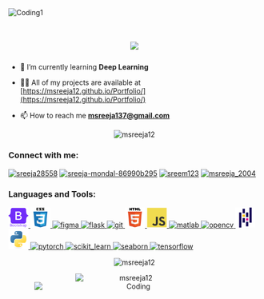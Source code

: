 <p><img align="center" alt="Coding1" width="1100" height="280" src="https://cdn.dribbble.com/users/143861/screenshots/2951104/immuta_philanthropy_dribbble.gif"></p>

<h1 align="center">
    <img src="https://readme-typing-svg.herokuapp.com/?font=Righteous&size=35&center=true&vCenter=true&width=500&height=70&duration=4000&lines=Hi+There!+👋;+I'm+Sreeja!;+A+Data+Science+Enthusiast+💻;&color=FFFFFF" />
</h1>

- 🌱 I’m currently learning **Deep Learning**

- 👨‍💻 All of my projects are available at [https://msreeja12.github.io/Portfolio/](https://msreeja12.github.io/Portfolio/)

- 📫 How to reach me **msreeja137@gmail.com**

<p align="center">
    <img align="center" src="https://github-readme-streak-stats.herokuapp.com/?user=msreeja12&background=000000&border=FFFFFF&stroke=FFFFFF&ring=FFD700&fire=FFD700&currStreakLabel=FFFFFF&sideLabels=FFFFFF&dates=FFFFFF&currStreakNum=FFFFFF&sideNums=FFFFFF" alt="msreeja12" />
</p>

<h3 align="left">Connect with me:</h3>
<p align="left">
<a href="https://twitter.com/sreeja28558" target="blank"><img align="center" src="https://raw.githubusercontent.com/rahuldkjain/github-profile-readme-generator/master/src/images/icons/Social/twitter.svg" alt="sreeja28558" height="30" width="40" /></a>
<a href="https://linkedin.com/in/sreeja-mondal-86990b295" target="blank"><img align="center" src="https://raw.githubusercontent.com/rahuldkjain/github-profile-readme-generator/master/src/images/icons/Social/linked-in-alt.svg" alt="sreeja-mondal-86990b295" height="30" width="40" /></a>
<a href="https://kaggle.com/sreem123" target="blank"><img align="center" src="https://raw.githubusercontent.com/rahuldkjain/github-profile-readme-generator/master/src/images/icons/Social/kaggle.svg" alt="sreem123" height="30" width="40" /></a>
<a href="https://instagram.com/msreeja_2004" target="blank"><img align="center" src="https://raw.githubusercontent.com/rahuldkjain/github-profile-readme-generator/master/src/images/icons/Social/instagram.svg" alt="msreeja_2004" height="30" width="40" /></a>
</p>

<h3 align="left">Languages and Tools:</h3>
<p align="left"> <a href="https://getbootstrap.com" target="_blank" rel="noreferrer"> <img src="https://raw.githubusercontent.com/devicons/devicon/master/icons/bootstrap/bootstrap-plain-wordmark.svg" alt="bootstrap" width="40" height="40"/> </a> <a href="https://www.w3schools.com/css/" target="_blank" rel="noreferrer"> <img src="https://raw.githubusercontent.com/devicons/devicon/master/icons/css3/css3-original-wordmark.svg" alt="css3" width="40" height="40"/> </a> <a href="https://www.figma.com/" target="_blank" rel="noreferrer"> <img src="https://www.vectorlogo.zone/logos/figma/figma-icon.svg" alt="figma" width="40" height="40"/> </a> <a href="https://flask.palletsprojects.com/" target="_blank" rel="noreferrer"> <img src="https://www.vectorlogo.zone/logos/pocoo_flask/pocoo_flask-icon.svg" alt="flask" width="40" height="40"/> </a> <a href="https://git-scm.com/" target="_blank" rel="noreferrer"> <img src="https://www.vectorlogo.zone/logos/git-scm/git-scm-icon.svg" alt="git" width="40" height="40"/> </a> <a href="https://www.w3.org/html/" target="_blank" rel="noreferrer"> <img src="https://raw.githubusercontent.com/devicons/devicon/master/icons/html5/html5-original-wordmark.svg" alt="html5" width="40" height="40"/> </a> <a href="https://developer.mozilla.org/en-US/docs/Web/JavaScript" target="_blank" rel="noreferrer"> <img src="https://raw.githubusercontent.com/devicons/devicon/master/icons/javascript/javascript-original.svg" alt="javascript" width="40" height="40"/> </a> <a href="https://www.mathworks.com/" target="_blank" rel="noreferrer"> <img src="https://upload.wikimedia.org/wikipedia/commons/2/21/Matlab_Logo.png" alt="matlab" width="40" height="40"/> </a> <a href="https://opencv.org/" target="_blank" rel="noreferrer"> <img src="https://www.vectorlogo.zone/logos/opencv/opencv-icon.svg" alt="opencv" width="40" height="40"/> </a> <a href="https://pandas.pydata.org/" target="_blank" rel="noreferrer"> <img src="https://raw.githubusercontent.com/devicons/devicon/2ae2a900d2f041da66e950e4d48052658d850630/icons/pandas/pandas-original.svg" alt="pandas" width="40" height="40"/> </a> <a href="https://www.python.org" target="_blank" rel="noreferrer"> <img src="https://raw.githubusercontent.com/devicons/devicon/master/icons/python/python-original.svg" alt="python" width="40" height="40"/> </a> <a href="https://pytorch.org/" target="_blank" rel="noreferrer"> <img src="https://www.vectorlogo.zone/logos/pytorch/pytorch-icon.svg" alt="pytorch" width="40" height="40"/> </a> <a href="https://scikit-learn.org/" target="_blank" rel="noreferrer"> <img src="https://upload.wikimedia.org/wikipedia/commons/0/05/Scikit_learn_logo_small.svg" alt="scikit_learn" width="40" height="40"/> </a> <a href="https://seaborn.pydata.org/" target="_blank" rel="noreferrer"> <img src="https://seaborn.pydata.org/_images/logo-mark-lightbg.svg" alt="seaborn" width="40" height="40"/> </a> <a href="https://www.tensorflow.org" target="_blank" rel="noreferrer"> <img src="https://www.vectorlogo.zone/logos/tensorflow/tensorflow-icon.svg" alt="tensorflow" width="40" height="40"/> </a> </p>



<p align="center">
    <img align="center" src="https://github-readme-stats.vercel.app/api?username=msreeja12&show_icons=true&locale=en&bg_color=000000&text_color=FFFFFF&title_color=FFFFFF&icon_color=FFD700&ring_color=FFD700" alt="msreeja12" />
</p>
<p align="center" style="display: flex; justify-content: center; align-items: center; flex-wrap: wrap;">
    <img alt="msreeja12" align="left" style="width: 45%; margin-right: 10px;" src="https://github-readme-stats.vercel.app/api/top-langs?username=msreeja12&show_icons=true&locale=en&layout=compact&bg_color=000000&text_color=FFFFFF&title_color=FFFFFF&icon_color=FFFFFF" />
    <img alt="Coding" align="right" height="260" width="400" src="https://mir-s3-cdn-cf.behance.net/project_modules/disp/601014116770475.6068beff4640a.gif" />
</p>

